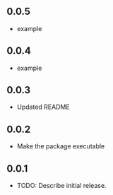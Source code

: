 ## 0.0.5
* example
## 0.0.4
* example
## 0.0.3
* Updated README
## 0.0.2
* Make the package executable

## 0.0.1

* TODO: Describe initial release.
